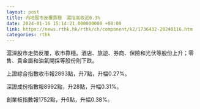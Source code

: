```yaml
---
layout: post
title: 內地股市反覆靠穩　滬指高收近0.3%
date: 2024-01-16 15:14:21.000000000 +08:00
link: https://news.rthk.hk/rthk/ch/component/k2/1736432-20240116.htm
categories: rthk
---
```


滬深股市走勢反覆，收市靠穩。酒店、旅遊、券商、保險和光伏等股份上升；零售、貴金屬和油氣開採等股份則下跌。

上證綜合指數收市報2893點，升7點，升幅0.27%。

深證成份指數報8992點，升28點，升幅0.31%。

創業板指數報1752點，升6點，升幅0.38%。

